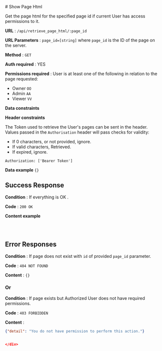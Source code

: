 <div class="container">
# Show Page Html

Get the page html for the specified page id  if current User has access permissions to it.

**URL** : `/api/retrieve_page_html/:page_id`

**URL Parameters** : `page_id=[string]` where `page_id` is the ID of the page on the
server.

**Method** : `GET`

**Auth required** : YES

**Permissions required** : 
User is at least one of the following in relation to the page requested:

* Owner `OO`
* Admin `AA`
* Viewer `VV`

**Data constraints**


**Header constraints**

The Token used to retrieve the User's pages can be sent in the
header. Values passed in the `Authorisation` header will pass  checks for validity:

- If 0 characters, or not provided, ignore.
- If valid characters, Retrieved.
- If expired, ignore.

```
Authorization: ['Bearer Token']
```


**Data example** `{}`


## Success Response

**Condition** : If everything is OK  .

**Code** : `200 OK`

**Content example**

```html

    

```


## Error Responses

**Condition** : If page does not exist with `id` of provided `page_id` parameter.

**Code** : `404 NOT FOUND`

**Content** : `{}`

### Or

**Condition** : If page exists but Authorized User does not have required
permissions.

**Code** : `403 FORBIDDEN`

**Content** :

```json
{"detail": "You do not have permission to perform this action."}


</div>